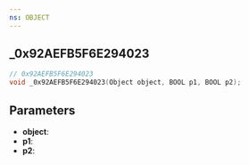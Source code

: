 ```yaml
---
ns: OBJECT
---
```

## _0x92AEFB5F6E294023

```c
// 0x92AEFB5F6E294023
void _0x92AEFB5F6E294023(Object object, BOOL p1, BOOL p2);
```

## Parameters
* **object**:
* **p1**:
* **p2**:
